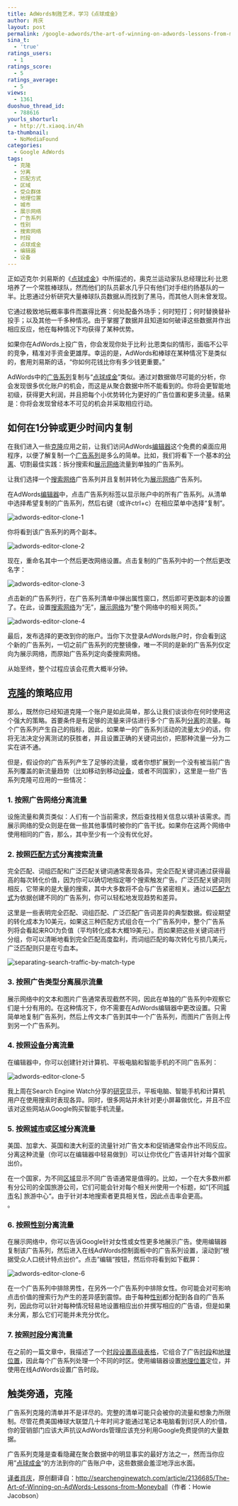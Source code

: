 ```yaml
---
title: AdWords制胜艺术，学习《点球成金》
author: 肖庆
layout: post
permalink: /google-adwords/the-art-of-winning-on-adwords-lessons-from-moneyball/
sina_t:
  - 'true'
ratings_users:
  - 1
ratings_score:
  - 5
ratings_average:
  - 5
views:
  - 1361
duoshuo_thread_id:
  - 788616
yourls_shorturl:
  - http://t.xiaoq.in/4h
ta-thumbnail:
  - NoMediaFound
categories:
  - Google AdWords
tags:
  - 克隆
  - 分离
  - 匹配方式
  - 区域
  - 受众群体
  - 地理位置
  - 城市
  - 展示网络
  - 广告系列
  - 性别
  - 搜索网络
  - 时段
  - 点球成金
  - 编辑器
  - 设备
---
```

正如迈克尔·刘易斯的《<span class='wp_keywordlink_affiliate'><a href="http://blog.xiaoq.in/tag/%e7%82%b9%e7%90%83%e6%88%90%e9%87%91/" title="查看点球成金中的全部文章" target="_blank">点球成金</a></span>》中所描述的，奥克兰运动家队总经理比利·比恩培养了一个常胜棒球队，然而他们的队员薪水几乎只有他们对手纽约扬基队的一半。比恩通过分析研究大量棒球队员数据从而找到了黑马，而其他人则未曾发现。

它通过极致地玩概率事件而赢得比赛：何处配备外场手；何时短打；何时替换替补投手；以及其他一千多种情况。由于掌握了数据并且知道如何破译这些数据并作出相应反应，他在每种情况下均获得了某种优势。

如果你在AdWords上投广告，你会发现你处于比利·比恩类似的情形，面临不公平的竞争，精准对手资金更雄厚。幸运的是，AdWords和棒球在某种情况下是类似的，套用刘易斯的话，“你如何花钱比你有多少钱更重要。”

AdWords中的<span class='wp_keywordlink_affiliate'><a href="http://blog.xiaoq.in/tag/%e5%b9%bf%e5%91%8a%e7%b3%bb%e5%88%97/" title="查看广告系列中的全部文章" target="_blank">广告系列</a></span>复制与“<span class='wp_keywordlink_affiliate'><a href="http://blog.xiaoq.in/tag/%e7%82%b9%e7%90%83%e6%88%90%e9%87%91/" title="查看点球成金中的全部文章" target="_blank">点球成金</a></span>”类似。通过对数据做尽可能的分析，你会发现很多优化账户的机会，而这是从聚合数据中所不能看到的。你将会更智能地初级，获得更大利润，并且把每个小优势转化为更好的广告位置和更多流量。结果是：你将会发现曾经本不可见的机会并采取相应行动。

## 如何在1分钟或更少时间内复制

在我们进入一些<span class='wp_keywordlink_affiliate'><a href="http://blog.xiaoq.in/tag/%e5%85%8b%e9%9a%86/" title="查看克隆中的全部文章" target="_blank">克隆</a></span>应用之前，让我们访问AdWords<span class='wp_keywordlink_affiliate'><a href="http://blog.xiaoq.in/tag/%e7%bc%96%e8%be%91%e5%99%a8/" title="查看编辑器中的全部文章" target="_blank">编辑器</a></span>这个免费的桌面应用程序，以便了解复制一个<span class='wp_keywordlink_affiliate'><a href="http://blog.xiaoq.in/tag/%e5%b9%bf%e5%91%8a%e7%b3%bb%e5%88%97/" title="查看广告系列中的全部文章" target="_blank">广告系列</a></span>是多么的简单。比如，我们将看下一个基本的<span class='wp_keywordlink_affiliate'><a href="http://blog.xiaoq.in/tag/%e5%88%86%e7%a6%bb/" title="查看分离中的全部文章" target="_blank">分离</a></span>、切割最佳实践：拆分搜索和<span class='wp_keywordlink_affiliate'><a href="http://blog.xiaoq.in/tag/%e5%b1%95%e7%a4%ba%e7%bd%91%e7%bb%9c/" title="查看展示网络中的全部文章" target="_blank">展示网络</a></span>流量到单独的广告系列。

让我们选择一个<span class='wp_keywordlink_affiliate'><a href="http://blog.xiaoq.in/tag/%e6%90%9c%e7%b4%a2%e7%bd%91%e7%bb%9c/" title="查看搜索网络中的全部文章" target="_blank">搜索网络</a></span>广告系列并且复制并转化为<span class='wp_keywordlink_affiliate'><a href="http://blog.xiaoq.in/tag/%e5%b1%95%e7%a4%ba%e7%bd%91%e7%bb%9c/" title="查看展示网络中的全部文章" target="_blank">展示网络</a></span>广告系列。

在AdWords<span class='wp_keywordlink_affiliate'><a href="http://blog.xiaoq.in/tag/%e7%bc%96%e8%be%91%e5%99%a8/" title="查看编辑器中的全部文章" target="_blank">编辑器</a></span>中，点击广告系列标签以显示账户中的所有广告系列。从清单中选择希望复制的广告系列，然后右键（或许ctrl+c）在相应菜单中选择“复制”。

<img title="adwords-editor-clone-1" src="http://cms.searchenginewatch.com/IMG/120/207120/adwords-editor-clone-1.png?1326254720" alt="adwords-editor-clone-1" border="0" />

你将看到该广告系列的两个副本。

<img title="adwords-editor-clone-2" src="http://cms.searchenginewatch.com/IMG/121/207121/adwords-editor-clone-2.png?1326254842" alt="adwords-editor-clone-2" border="0" />

现在，重命名其中一个然后更改网络设置。点击复制的广告系列中的一个然后更改名字：

<img title="adwords-editor-clone-3" src="http://cms.searchenginewatch.com/IMG/122/207122/adwords-editor-clone-3.png?1326254945" alt="adwords-editor-clone-3" border="0" />

点击新的广告系列行，在广告系列清单中弹出属性窗口，然后即可更改副本的设置了。在此，设置<span class='wp_keywordlink_affiliate'><a href="http://blog.xiaoq.in/tag/%e6%90%9c%e7%b4%a2%e7%bd%91%e7%bb%9c/" title="查看搜索网络中的全部文章" target="_blank">搜索网络</a></span>为“无”，<span class='wp_keywordlink_affiliate'><a href="http://blog.xiaoq.in/tag/%e5%b1%95%e7%a4%ba%e7%bd%91%e7%bb%9c/" title="查看展示网络中的全部文章" target="_blank">展示网络</a></span>为“整个网络中的相关网页。”

<img title="adwords-editor-clone-4" src="http://cms.searchenginewatch.com/IMG/123/207123/adwords-editor-clone-4.png?1326255000" alt="adwords-editor-clone-4" border="0" />

最后，发布选择的更改到你的账户。当你下次登录AdWords账户时，你会看到这个新的广告系列，一切之前广告系列的完整镜像，唯一不同的是新的广告系列仅定向为展示网络，而原始广告系列定向委搜索网络。

从始至终，整个过程应该会花费大概半分钟。

## <span class='wp_keywordlink_affiliate'><a href="http://blog.xiaoq.in/tag/%e5%85%8b%e9%9a%86/" title="查看克隆中的全部文章" target="_blank">克隆</a></span>的策略应用

那么，既然你已经知道克隆一个账户是如此简单，那么让我们谈谈你在何时使用这个强大的策略。首要条件是有足够的流量来评估进行多个广告系列<span class='wp_keywordlink_affiliate'><a href="http://blog.xiaoq.in/tag/%e5%88%86%e7%a6%bb/" title="查看分离中的全部文章" target="_blank">分离</a></span>的流量。每个广告系列产生自己的指标，因此，如果单一的广告系列活动的流量太少的话，你将无法决定分离测试的获胜者，并且设置正确的关键词出价，把那种流量一分为二实在讲不通。

但是，假设你的广告系列产生了足够的流量，或者你想扩展到一个没有被当前广告系列覆盖的新流量趋势（比如移动到移动<span class='wp_keywordlink_affiliate'><a href="http://blog.xiaoq.in/tag/%e8%ae%be%e5%a4%87/" title="查看设备中的全部文章" target="_blank">设备</a></span>，或者不同国家），这里是一些广告系列克隆可应用的一些情况：

### 1. 按照广告网络分离流量

设施流量和黄页类似：人们有一个当前需求，然后查找相关信息以填补该需求。而展示网络的受众则是在做一些其他事情时被你的广告干扰。如果你在这两个网络中使用相同的广告，那么，其中至少有一个没有优化好。

### 2. 按照<span class='wp_keywordlink_affiliate'><a href="http://blog.xiaoq.in/tag/%e5%8c%b9%e9%85%8d%e6%96%b9%e5%bc%8f/" title="查看匹配方式中的全部文章" target="_blank">匹配方式</a></span>分离搜索流量

完全匹配、词组匹配和广泛匹配关键词通常表现各异。完全匹配关键词通过获得最高的每次转化价值，因为你可以确切地指定哪个搜索触发广告。广泛匹配关键词则相反，它带来的是大量的搜索，其中大多数将不会与广告紧密相关。通过以<span class='wp_keywordlink_affiliate'><a href="http://blog.xiaoq.in/tag/%e5%8c%b9%e9%85%8d%e6%96%b9%e5%bc%8f/" title="查看匹配方式中的全部文章" target="_blank">匹配方式</a></span>为依据创建不同的广告系列，你可以轻松地发现趋势和差异。

这里是一些表明完全匹配、词组匹配、广泛匹配广告词差异的典型数据。假设期望的转化成本为10美元，如果这三种匹配方式组合在一个广告系列中，整个广告系列将会看起来ROI为负值（平均转化成本大概19美元）。而如果把这些关键词进行分组，你可以清晰地看到完全匹配高度盈利，而词组匹配的每次转化亏损几美元，广泛匹配则只是在亏血本。

<img title="separating-search-traffic-by-match-type" src="http://cms.searchenginewatch.com/IMG/119/207119/separating-search-traffic-by-match-type.png?1326254584" alt="separating-search-traffic-by-match-type" border="0" />

### 3. 按照广告类型分离展示流量

展示网络中的文本和图片广告通常表现截然不同，因此在单独的广告系列中观察它们是十分有用的。在这种情况下，你不需要在AdWords编辑器中更改设置。只需简单地复制广告系列，然后上传文本广告到其中一个广告系列，而图片广告则上传到另一个广告系列。

### 4. 按照<span class='wp_keywordlink_affiliate'><a href="http://blog.xiaoq.in/tag/%e8%ae%be%e5%a4%87/" title="查看设备中的全部文章" target="_blank">设备</a></span>分离流量

在编辑器中，你可以创建针对计算机、平板电脑和智能手机的不同广告系列：

<img title="adwords-editor-clone-5" src="http://cms.searchenginewatch.com/IMG/125/207125/adwords-editor-clone-5.png?1326255065" alt="adwords-editor-clone-5" border="0" />

我上周在Search Engine Watch分享的<a href="http://searchenginewatch.com/article/2130998/How-to-Know-When-You-Should-Advertise-to-Tablet-Users" target="_blank">研究</a>显示，平板电脑、智能手机和计算机用户在使用搜索时表现各异。同时，很多网站并未针对更小屏幕做优化，并且不应该对这些网站从Google购买智能手机流量。

### 5. 按照<span class='wp_keywordlink_affiliate'><a href="http://blog.xiaoq.in/tag/%e5%9f%8e%e5%b8%82/" title="查看城市中的全部文章" target="_blank">城市</a></span>或<span class='wp_keywordlink_affiliate'><a href="http://blog.xiaoq.in/tag/%e5%8c%ba%e5%9f%9f/" title="查看区域中的全部文章" target="_blank">区域</a></span>分离流量

美国、加拿大、英国和澳大利亚的流量针对广告文本和促销通常会作出不同反应。分离这种流量（你可以在编辑器中轻易做到）可以让你优化广告语并针对每个国家出价。

在一个国家，为不同<span class='wp_keywordlink_affiliate'><a href="http://blog.xiaoq.in/tag/%e5%8c%ba%e5%9f%9f/" title="查看区域中的全部文章" target="_blank">区域</a></span>显示不同广告语通常是值得的。比如，一个在大多数州都有分公司的全国旅游公司，它们可能会针对每个相关州使用一个标题，如”[不同<span class='wp_keywordlink_affiliate'><a href="http://blog.xiaoq.in/tag/%e5%9f%8e%e5%b8%82/" title="查看城市中的全部文章" target="_blank">城市</a></span>名] 旅游中心“。由于针对本地搜索者更具相关性，因此点击率会更高。  
。

### 6. 按照<span class='wp_keywordlink_affiliate'><a href="http://blog.xiaoq.in/tag/%e6%80%a7%e5%88%ab/" title="查看性别中的全部文章" target="_blank">性别</a></span>分离流量

在展示网络中，你可以告诉Google针对女性或女性更多地展示广告。使用编辑器复制该广告系列，然后进入在线AdWords控制面板中的广告系列设置，滚动到”根据受众人口统计特点出价“。点击”编辑“按钮，然后你将看到如下截屏：

<img title="adwords-editor-clone-6" src="http://cms.searchenginewatch.com/IMG/126/207126/adwords-editor-clone-6.png?1326255115" alt="adwords-editor-clone-6" border="0" />

在一个广告系列中排除男性，在另外一个广告系列中排除女性。你可能会对可影响点击价值的搜索行为产生的差异感到震惊。由于每种<span class='wp_keywordlink_affiliate'><a href="http://blog.xiaoq.in/tag/%e6%80%a7%e5%88%ab/" title="查看性别中的全部文章" target="_blank">性别</a></span>都分配到各自的广告系列，因此你可以针对每种情况轻易地设置相应出价并撰写相应的广告语，但是如果未分离，那么它们可能并未充分优化。

### 7. 按照<span class='wp_keywordlink_affiliate'><a href="http://blog.xiaoq.in/tag/%e6%97%b6%e6%ae%b5/" title="查看时段中的全部文章" target="_blank">时段</a></span>分离流量

在之前的一篇文章中，我描述了一个<a href="http://searchenginewatch.com/article/2132174/How-to-Schedule-Dayparting-on-Google-AdWords" target="_blank">时段设置高级表格</a>，它组合了广告<span class='wp_keywordlink_affiliate'><a href="http://blog.xiaoq.in/tag/%e6%97%b6%e6%ae%b5/" title="查看时段中的全部文章" target="_blank">时段</a></span>和<span class='wp_keywordlink_affiliate'><a href="http://blog.xiaoq.in/tag/%e5%9c%b0%e7%90%86%e4%bd%8d%e7%bd%ae/" title="查看地理位置中的全部文章" target="_blank">地理位置</a></span>，因此每个广告系列处理一个不同的时区。使用编辑器设置<span class='wp_keywordlink_affiliate'><a href="http://blog.xiaoq.in/tag/%e5%9c%b0%e7%90%86%e4%bd%8d%e7%bd%ae/" title="查看地理位置中的全部文章" target="_blank">地理位置</a></span>定位，并使用在线AdWords设置广告时段。

## 触类旁通，克隆

广告系列克隆的清单并不是详尽的。完整的清单可能只会被你的流量和想象力所限制。尽管花费美国棒球大联盟几十年时间才能通过笔记本电脑看到讨厌人的价值，你的营销部门应该大声抗议AdWords管理应该充分利用Google免费提供的大量数据。

广告系列克隆是查看隐藏在聚合数据中的明显事实的最好方法之一，然而当你应用”<span class='wp_keywordlink_affiliate'><a href="http://blog.xiaoq.in/tag/%e7%82%b9%e7%90%83%e6%88%90%e9%87%91/" title="查看点球成金中的全部文章" target="_blank">点球成金</a></span>“的方法到你的广告账户中，这些数据会羞涩地浮出水面。

<span class='wp_keywordlink'><a href="http://www.yeezhe.com/" title="译者" target="_blank">译者</a></span><span class='wp_keywordlink'><a href="http://blog.xiaoq.in/" title="肖庆" target="_blank">肖庆</a></span>，原创翻译自：<a title="The Art of Winning on AdWords - Lessons from Moneyball" href="http://searchenginewatch.com/article/2136685/The-Art-of-Winning-on-AdWords-Lessons-from-Moneyball" target="_blank">http://searchenginewatch.com/article/2136685/The-Art-of-Winning-on-AdWords-Lessons-from-Moneyball</a>（作者：Howie Jacobson）